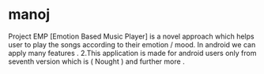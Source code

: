 # manoj
Project EMP [Emotion Based Music Player] is a novel approach which helps user to play the songs according to their emotion / mood. In android we can apply many features .  2.This application is made for android users only from seventh version which is ( Nought ) and further more .
